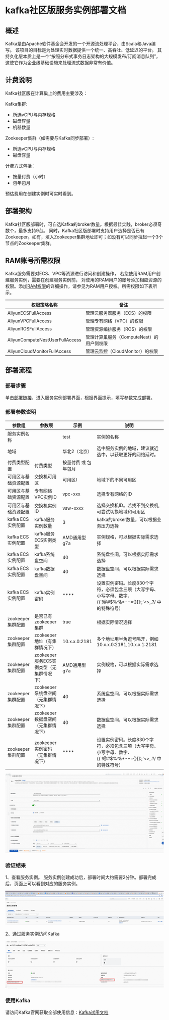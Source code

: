 # kafka社区版服务实例部署文档

## 概述


Kafka是由Apache软件基金会开发的一个开源流处理平台，由Scala和Java编写。
该项目的目标是为处理实时数据提供一个统一、高吞吐、低延迟的平台。
其持久化层本质上是一个“按照分布式事务日志架构的大规模发布/订阅消息队列”，这使它作为企业级基础设施来处理流式数据非常有价值。

## 计费说明

Kafka社区版在计算巢上的费用主要涉及：

Kafka集群:
- 所选vCPU与内存规格
- 磁盘容量
- 机器数量

Zookeeper集群（如需要与Kafka同步部署）:
- 所选vCPU与内存规格
- 磁盘容量

计费方式包括：
- 按量付费（小时）
- 包年包月

预估费用在创建实例时可实时看到。


## 部署架构

Kafka社区版部署时，可自选Kafka的broker数量。根据最佳实践，broker必须奇数个，最多支持9台。
同时，Kafka社区版部署时支持用户选择是否已有Zookeeper。如有，填入Zookeeper集群地址即可；如没有可以同步拉起一个3个节点的Zookeeper集群。

## RAM账号所需权限
Kafka服务需要对ECS、VPC等资源进行访问和创建操作，
若您使用RAM用户创建服务实例，需要在创建服务实例前，
对使用的RAM用户的账号添加相应资源的权限。添加[RAM权限](https://help.aliyun.com/document_detail/121945.html)的详细操作，请参见为RAM用户授权。所需权限如下表所示。

| 权限策略名称 | 备注               |
| --- |------------------|
| AliyunECSFullAccess | 管理云服务器服务（ECS）的权限 |
| AliyunVPCFullAccess | 管理专有网络（VPC）的权限   |
| AliyunROSFullAccess | 管理资源编排服务（ROS）的权限 |
| AliyunComputeNestUserFullAccess | 管理计算巢服务（ComputeNest）的用户侧权限|
| AliyunCloudMonitorFullAccess | 管理云监控（CloudMonitor）的权限|


## 部署流程

### 部署步骤
单击[部署链接](https://computenest.console.aliyun.com/user/cn-hangzhou/serviceInstanceCreate?ServiceId=service-8c341545f86c4f5492e1)，进入服务实例部署界面，根据界面提示，填写参数完成部署。
### 部署参数说明
| 参数组            | 参数项                 | 示例            | 说明                                                                    |
|----------------|---------------------|---------------|-----------------------------------------------------------------------|
| 服务实例名称         |                     | test          | 实例的名称                                                                 |
| 地域             |                     | 华北2（北京）       | 选中服务实例的地域，建议就近选中，以获取更好的网络延时。                                          |
| 付费类型配置         | 付费类型                | 按量付费 或 包年包月   |                                                                       |
| 可用区与基础资源配置     | 交换机可用区              | 可用区I          | 地域下的不同可用区                                                             |
| 可用区与基础资源配置     | 专有网络VPC实例ID         | vpc-xxx       | 选择专有网络的ID                                                             |
| 可用区与基础资源配置     | 交换机实例ID             | vsw-xxxx      | 选择交换机ID。若找不到交换机, 可尝试切换地域和可用区                                          |
| kafka ECS实例配置  | kafka服务实例数量         | 3             | kafka的broker数量，可以根据业务压力选择                                             |
| kafka ECS实例配置  | kafka服务ECS实例类型      | AMD通用型g7a     | 实例规格，可以根据实际需求选择                                                       |
| kafka ECS实例配置  | kafka系统盘空间          | 40            | 系统盘空间，可以根据实际需求选择                                                      |
| kafka ECS实例配置  | kafka数据盘空间          | 40            | 数据盘空间，可以根据实际需求选择                                                      |
| kafka ECS实例配置  | kafka实例密码           | ****          | 设置实例密码。长度830个字符，必须包含三项（大写字母、小写字母、数字、()`!@#$%^&*-+={}[]:;'<>,.?/ 中的特殊符号） |
| zookeeper 集群配置  | 是否已有zookeeper集群     | true          | 根据实际情况选择                                                              |
| zookeeper 集群配置  | zookeeper地址（有集群情况下） | 10.x.x.0:2181 | 多个地址用半角逗号隔开，例如 10.x.x.0:2181,10.x.x.1:2181                            |
| zookeeper 集群配置  | zookeeper服务ECS实例类型（无集群情况下） | AMD通用型g7a     | 实例规格，可以根据实际需求选择                               |
| zookeeper 集群配置  | zookeeper系统盘空间（无集群情况下）   | 40            | 系统盘空间，可以根据实际需求选择                              |
| zookeeper 集群配置  | zookeeper数据盘空间（无集群情况下）   | 40            | 数据盘空间，可以根据实际需求选择   |
| zookeeper 集群配置  | zookeeper实例密码（无集群情况下）    | ****  | 设置实例密码。长度830个字符，必须包含三项（大写字母、小写字母、数字、()`!@#$%^&*-+={}[]:;'<>,.?/ 中的特殊符号）  |

![1.png](1.png)

### 验证结果
1、查看服务实例。 服务实例创建成功后，部署时间大约需要2分钟。部署完成后，页面上可以看到对应的服务实例。

![2.png](2.png)

2、通过服务实例访问Kafka

![3.png](3.png)

### 使用Kafka

请访问Kafka官网获取全部使用信息：[Kafka试用文档](https://kafka.apachecn.org/)
